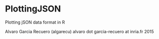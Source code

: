# PlottingJSON
Plotting jSON data format in R

Alvaro Garcia Recuero (algarecu)
alvaro dot garcia-recuero at inria.fr
2015
